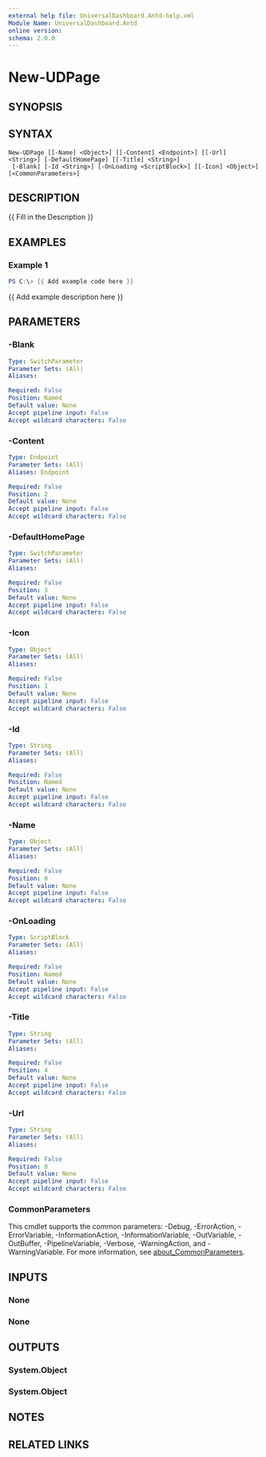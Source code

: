 ```yaml
---
external help file: UniversalDashboard.Antd-help.xml
Module Name: UniversalDashboard.Antd
online version:
schema: 2.0.0
---
```


# New-UDPage

## SYNOPSIS
## SYNTAX

```
New-UDPage [[-Name] <Object>] [[-Content] <Endpoint>] [[-Url] <String>] [-DefaultHomePage] [[-Title] <String>]
 [-Blank] [-Id <String>] [-OnLoading <ScriptBlock>] [[-Icon] <Object>] [<CommonParameters>]
```

## DESCRIPTION
{{ Fill in the Description }}

## EXAMPLES

### Example 1
```powershell
PS C:\> {{ Add example code here }}
```

{{ Add example description here }}

## PARAMETERS

### -Blank
```yaml
Type: SwitchParameter
Parameter Sets: (All)
Aliases:

Required: False
Position: Named
Default value: None
Accept pipeline input: False
Accept wildcard characters: False
```

### -Content
```yaml
Type: Endpoint
Parameter Sets: (All)
Aliases: Endpoint

Required: False
Position: 2
Default value: None
Accept pipeline input: False
Accept wildcard characters: False
```

### -DefaultHomePage
```yaml
Type: SwitchParameter
Parameter Sets: (All)
Aliases:

Required: False
Position: 3
Default value: None
Accept pipeline input: False
Accept wildcard characters: False
```

### -Icon
```yaml
Type: Object
Parameter Sets: (All)
Aliases:

Required: False
Position: 1
Default value: None
Accept pipeline input: False
Accept wildcard characters: False
```

### -Id
```yaml
Type: String
Parameter Sets: (All)
Aliases:

Required: False
Position: Named
Default value: None
Accept pipeline input: False
Accept wildcard characters: False
```

### -Name
```yaml
Type: Object
Parameter Sets: (All)
Aliases:

Required: False
Position: 0
Default value: None
Accept pipeline input: False
Accept wildcard characters: False
```

### -OnLoading
```yaml
Type: ScriptBlock
Parameter Sets: (All)
Aliases:

Required: False
Position: Named
Default value: None
Accept pipeline input: False
Accept wildcard characters: False
```

### -Title
```yaml
Type: String
Parameter Sets: (All)
Aliases:

Required: False
Position: 4
Default value: None
Accept pipeline input: False
Accept wildcard characters: False
```

### -Url
```yaml
Type: String
Parameter Sets: (All)
Aliases:

Required: False
Position: 0
Default value: None
Accept pipeline input: False
Accept wildcard characters: False
```

### CommonParameters
This cmdlet supports the common parameters: -Debug, -ErrorAction, -ErrorVariable, -InformationAction, -InformationVariable, -OutVariable, -OutBuffer, -PipelineVariable, -Verbose, -WarningAction, and -WarningVariable. For more information, see [about_CommonParameters](http://go.microsoft.com/fwlink/?LinkID=113216).

## INPUTS

### None

### None

## OUTPUTS

### System.Object
### System.Object
## NOTES

## RELATED LINKS
